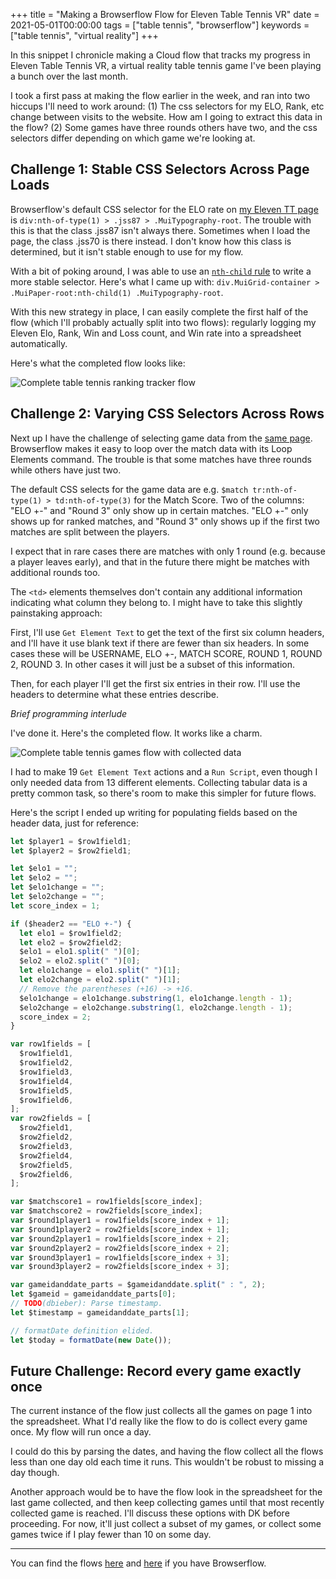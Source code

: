 +++
title = "Making a Browserflow Flow for Eleven Table Tennis VR"
date = 2021-05-01T00:00:00
tags = ["table tennis", "browserflow"]
keywords = ["table tennis", "virtual reality"]
+++

In this snippet I chronicle making a Cloud flow that tracks my progress in Eleven Table Tennis VR, a virtual reality table tennis game I've been playing a bunch over the last month.

I took a first pass at making the flow earlier in the week, and ran into two hiccups I'll need to work around: (1) The css selectors for my ELO, Rank, etc change between visits to the website. How am I going to extract this data in the flow? (2) Some games have three rounds others have two, and the css selectors differ depending on which game we're looking at.

## Challenge 1: Stable CSS Selectors Across Page Loads

Browserflow's default CSS selector for the ELO rate on [my Eleven TT page](https://www.elevenvr.net/eleven/413682) is `div:nth-of-type(1) > .jss87 > .MuiTypography-root`. The trouble with this is that the class .jss87 isn't always there. Sometimes when I load the page, the class .jss70 is there instead. I don't know how this class is determined, but it isn't stable enough to use for my flow.

With a bit of poking around, I was able to use an [`nth-child` rule](https://css-tricks.com/almanac/selectors/n/nth-child/) to write a more stable selector. Here's what I came up with: `div.MuiGrid-container > .MuiPaper-root:nth-child(1) .MuiTypography-root`.

With this new strategy in place, I can easily complete the first half of the flow (which I'll probably actually split into two flows): regularly logging my Eleven Elo, Rank, Win and Loss count, and Win rate into a spreadsheet automatically.

Here's what the completed flow looks like:

![Complete table tennis ranking tracker flow](/snippets/2021-05-01-table-tennis-flow.png)


## Challenge 2: Varying CSS Selectors Across Rows

Next up I have the challenge of selecting game data from the [same page](https://www.elevenvr.net/eleven/413682). Browserflow makes it easy to loop over the match data with its Loop Elements command. The trouble is that some matches have three rounds while others have just two.

The default CSS selects for the game data are e.g. `$match tr:nth-of-type(1) > td:nth-of-type(3)` for the Match Score. Two of the columns: "ELO +-" and "Round 3" only show up in certain matches. "ELO +-" only shows up for ranked matches, and "Round 3" only shows up if the first two matches are split between the players.

I expect that in rare cases there are matches with only 1 round (e.g. because a player leaves early), and that in the future there might be matches with additional rounds too.

The `<td>` elements themselves don't contain any additional information indicating what column they belong to. I might have to take this slightly painstaking approach:

First, I'll use `Get Element Text` to get the text of the first six column headers, and I'll have it use blank text if there are fewer than six headers. In some cases these will be USERNAME, ELO +-, MATCH SCORE, ROUND 1, ROUND 2, ROUND 3. In other cases it will just be a subset of this information.

Then, for each player I'll get the first six entries in their row. I'll use the headers to determine what these entries describe.

*Brief programming interlude*

I've done it. Here's the completed flow. It works like a charm.

![Complete table tennis games flow with collected data](/snippets/2021-05-01-table-tennis-spreadsheet.png)

I had to make 19 `Get Element Text` actions and a `Run Script`, even though I only needed data from 13 different elements. Collecting tabular data is a pretty common task, so there's room to make this simpler for future flows.

Here's the script I ended up writing for populating fields based on the header data, just for reference:

```javascript
let $player1 = $row1field1;
let $player2 = $row2field1;

let $elo1 = "";
let $elo2 = "";
let $elo1change = "";
let $elo2change = "";
let score_index = 1;

if ($header2 == "ELO +-") {
  let elo1 = $row1field2;
  let elo2 = $row2field2;
  $elo1 = elo1.split(" ")[0];
  $elo2 = elo2.split(" ")[0];
  let elo1change = elo1.split(" ")[1];
  let elo2change = elo2.split(" ")[1];
  // Remove the parentheses (+16) -> +16.
  $elo1change = elo1change.substring(1, elo1change.length - 1);
  $elo2change = elo2change.substring(1, elo2change.length - 1);
  score_index = 2;
}

var row1fields = [
  $row1field1,
  $row1field2,
  $row1field3,
  $row1field4,
  $row1field5,
  $row1field6,
];
var row2fields = [
  $row2field1,
  $row2field2,
  $row2field3,
  $row2field4,
  $row2field5,
  $row2field6,
];

var $matchscore1 = row1fields[score_index];
var $matchscore2 = row2fields[score_index];
var $round1player1 = row1fields[score_index + 1];
var $round1player2 = row2fields[score_index + 1];
var $round2player1 = row1fields[score_index + 2];
var $round2player2 = row2fields[score_index + 2];
var $round3player1 = row1fields[score_index + 3];
var $round3player2 = row2fields[score_index + 3];

var gameidanddate_parts = $gameidanddate.split(" : ", 2);
let $gameid = gameidanddate_parts[0];
// TODO(dbieber): Parse timestamp.
let $timestamp = gameidanddate_parts[1];

// formatDate definition elided.
let $today = formatDate(new Date());
```

## Future Challenge: Record every game exactly once

The current instance of the flow just collects all the games on page 1 into the spreadsheet. What I'd really like the flow to do is collect every game once.
My flow will run once a day.

I could do this by parsing the dates, and having the flow collect all the flows less than one day old each time it runs. This wouldn't be robust to missing a day though.

Another approach would be to have the flow look in the spreadsheet for the last game collected, and then keep collecting games until that most recently collected game is reached. I'll discuss these options with DK before proceeding. For now, it'll just collect a subset of my games, or collect some games twice if I play fewer than 10 on some day.

---

You can find the flows [here](https://browserflow.app/shared/4a8c4303-ad21-420e-8414-5de57e0692d4) and [here](https://browserflow.app/shared/4e3fd160-6665-46b7-ad2b-0a6be9121649) if you have Browserflow.
